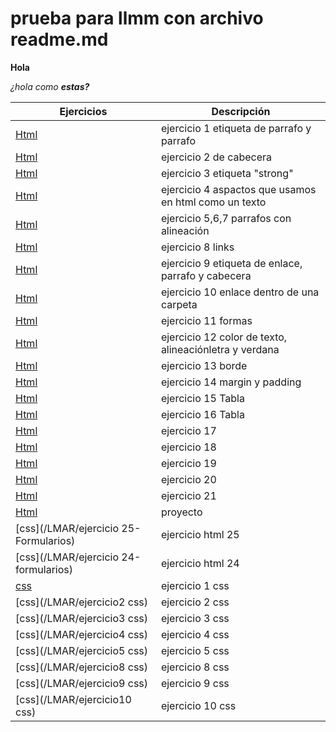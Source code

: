 # prueba para llmm con archivo readme.md

**Hola**

_¿hola como **estas?**_


Ejercicios|Descripción
-----------|---------
[Html](/LMAR/ejercicio1.html)|ejercicio 1 etiqueta de parrafo y parrafo
[Html](/LMAR/ejercicio2.html)|ejercicio 2  de cabecera
[Html](/LMAR/ejercicio3.html)|ejercicio 3  etiqueta "strong"
[Html](/LMAR/ejercicio4.html)|ejercicio 4 aspactos que usamos en html como un texto 
[Html](/LMAR/ejercicio5y6y7.html)|ejercicio 5,6,7 parrafos con alineación
[Html](/LMAR/misitio)|ejercicio 8 links
[Html](/LMAR/Ejercicio9.html)|ejercicio 9 etiqueta de enlace, parrafo y cabecera
[Html](/LMAR/ejercicio10.html)|ejercicio 10 enlace dentro de una carpeta
[Html](/LMAR/ejercicio11.html)|ejercicio 11 formas
[Html](/LMAR/ejercicio12.html)|ejercicio 12 color de texto, alineaciónletra y verdana
[Html](/LMAR/ejercicio13.html)|ejercicio 13 borde
[Html](/LMAR/ejercicio14.html)|ejercicio 14 margin y padding
[Html](/LMAR/ejercicio15.html)|ejercicio 15 Tabla
[Html](/LMAR/Ejercicio16.html)|ejercicio 16 Tabla
[Html](/LMAR/ejercicio17)|ejercicio 17
[Html](/LMAR/Tabla18)|ejercicio 18
[Html](/LMAR/Ejercico19)|ejercicio 19
[Html](/LMAR/Ejercicio20)|ejercicio 20
[Html](/LMAR/Ejercicio21)|ejercicio 21
[Html](/LMAR/proyecto)|proyecto
[css](/LMAR/ejercicio 25-Formularios)|ejercicio html 25
[css](/LMAR/ejercicio 24-formularios)|ejercicio html 24
[css](/LMAR/ejercicio1)|ejercicio 1 css
[css](/LMAR/ejercicio2 css)|ejercicio 2 css
[css](/LMAR/ejercicio3 css)|ejercicio 3 css
[css](/LMAR/ejercicio4 css)|ejercicio 4 css
[css](/LMAR/ejercicio5 css)|ejercicio 5 css
[css](/LMAR/ejercicio8 css)|ejercicio 8 css
[css](/LMAR/ejercicio9 css)|ejercicio 9 css
[css](/LMAR/ejercicio10 css)|ejercicio 10 css
